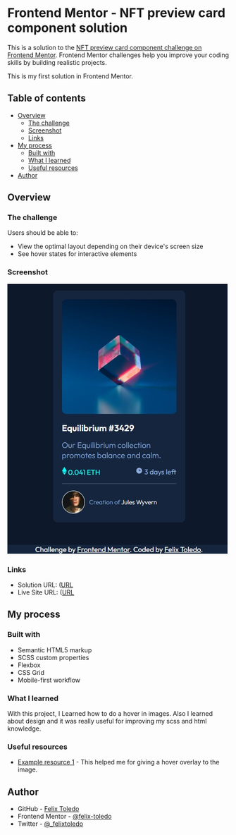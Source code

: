 # Frontend Mentor - NFT preview card component solution

This is a solution to the [NFT preview card component challenge on Frontend Mentor](https://www.frontendmentor.io/challenges/nft-preview-card-component-SbdUL_w0U). Frontend Mentor challenges help you improve your coding skills by building realistic projects. 

This is my first solution in Frontend Mentor.

## Table of contents

- [Overview](#overview)
  - [The challenge](#the-challenge)
  - [Screenshot](#screenshot)
  - [Links](#links)
- [My process](#my-process)
  - [Built with](#built-with)
  - [What I learned](#what-i-learned)
  - [Useful resources](#useful-resources)
- [Author](#author)


## Overview

### The challenge

Users should be able to:
- View the optimal layout depending on their device's screen size
- See hover states for interactive elements

### Screenshot

![](./screenshot.jpg)

### Links

- Solution URL: ([URL](https://github.com/felix-toledo/nft-challenge-frontendmentor)
- Live Site URL: ([URL](https://felix-toledo.github.io/nft-challenge-frontendmentor/)

## My process

### Built with

- Semantic HTML5 markup
- SCSS custom properties
- Flexbox
- CSS Grid
- Mobile-first workflow

### What I learned

With this project, I Learned how to do a hover in images. Also I learned about design and it was really useful for improving my scss and html knowledge.


### Useful resources

- [Example resource 1](https://www.w3schools.com/howto/tryit.asp?filename=tryhow_css_image_overlay_opacity) - This helped me for giving a hover overlay to the image.

## Author

- GitHub - [Felix Toledo](https://github.com/felix-toledo)
- Frontend Mentor - [@felix-toledo](https://www.frontendmentor.io/profile/felix-toledo)
- Twitter - [@_felixtoledo](https://www.twitter.com/_felixtoledo)

